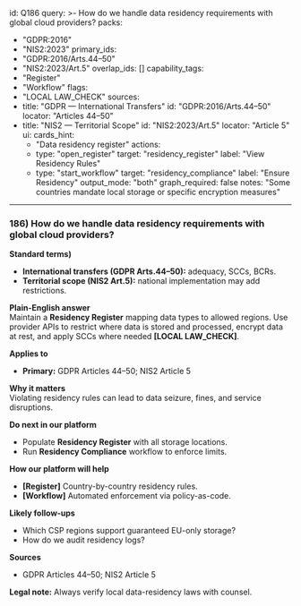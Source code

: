 id: Q186
query: >-
  How do we handle data residency requirements with global cloud providers?
packs:
  - "GDPR:2016"
  - "NIS2:2023"
primary_ids:
  - "GDPR:2016/Arts.44–50"
  - "NIS2:2023/Art.5"
overlap_ids: []
capability_tags:
  - "Register"
  - "Workflow"
flags:
  - "LOCAL LAW_CHECK"
sources:
  - title: "GDPR — International Transfers"
    id: "GDPR:2016/Arts.44–50"
    locator: "Articles 44–50"
  - title: "NIS2 — Territorial Scope"
    id: "NIS2:2023/Art.5"
    locator: "Article 5"
ui:
  cards_hint:
    - "Data residency register"
  actions:
    - type: "open_register"
      target: "residency_register"
      label: "View Residency Rules"
    - type: "start_workflow"
      target: "residency_compliance"
      label: "Ensure Residency"
output_mode: "both"
graph_required: false
notes: "Some countries mandate local storage or specific encryption measures"
---
### 186) How do we handle data residency requirements with global cloud providers?

**Standard terms)**  
- **International transfers (GDPR Arts.44–50):** adequacy, SCCs, BCRs.  
- **Territorial scope (NIS2 Art.5):** national implementation may add restrictions.

**Plain-English answer**  
Maintain a **Residency Register** mapping data types to allowed regions. Use provider APIs to restrict where data is stored and processed, encrypt data at rest, and apply SCCs where needed **[LOCAL LAW_CHECK]**.

**Applies to**  
- **Primary:** GDPR Articles 44–50; NIS2 Article 5

**Why it matters**  
Violating residency rules can lead to data seizure, fines, and service disruptions.

**Do next in our platform**  
- Populate **Residency Register** with all storage locations.  
- Run **Residency Compliance** workflow to enforce limits.

**How our platform will help**  
- **[Register]** Country-by-country residency rules.  
- **[Workflow]** Automated enforcement via policy-as-code.

**Likely follow-ups**  
- Which CSP regions support guaranteed EU-only storage?  
- How do we audit residency logs?

**Sources**  
- GDPR Articles 44–50; NIS2 Article 5

**Legal note:** Always verify local data-residency laws with counsel.  
